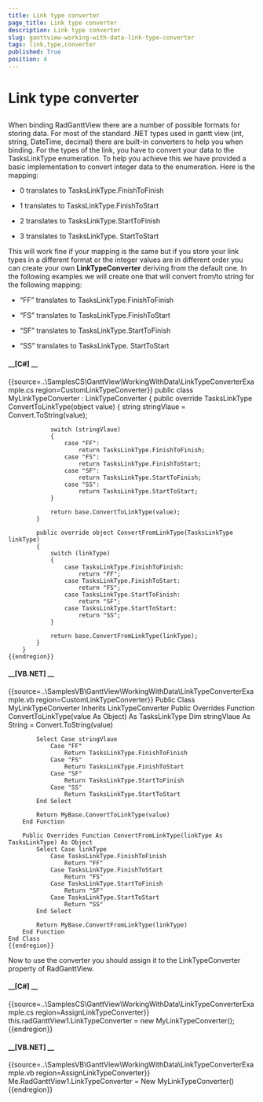 ```yaml
---
title: Link type converter
page_title: Link type converter
description: Link type converter
slug: ganttview-working-with-data-link-type-converter
tags: link,type,converter
published: True
position: 4
---
```


# Link type converter



## 

When binding RadGanttView there are a number of possible formats for storing data. For most of the standard .NET types used in gantt view 
          (int, string, DateTime, decimal) there are built-in converters to help you when binding. For the types of the link, you have to convert your data to the
          TasksLinkType enumeration. To help you achieve this we have provided a basic implementation to convert integer data to the enumeration. Here is the mapping:
        

* 0 translates to TasksLinkType.FinishToFinish
            

* 1 translates to TasksLinkType.FinishToStart
            

* 2 translates to TasksLinkType.StartToFinish
            

* 3 translates to TasksLinkType. StartToStart
            

This will work fine if your mapping is the same but if you store your link types in a different format or the integer values are in different 
          order you can create your own __LinkTypeConverter__ deriving from the default one. In the following examples we will create 
          one that will convert from/to string for the following mapping:
        

* “FF” translates to TasksLinkType.FinishToFinish
            

* “FS” translates to TasksLinkType.FinishToStart
            

* “SF” translates to TasksLinkType.StartToFinish
            

* “SS” translates to TasksLinkType. StartToStart
            

#### __[C#] __

{{source=..\SamplesCS\GanttView\WorkingWithData\LinkTypeConverterExample.cs region=CustomLinkTypeConverter}}
	    public class MyLinkTypeConverter : LinkTypeConverter
	    {
	        public override TasksLinkType ConvertToLinkType(object value)
	        {
	            string stringVlaue = Convert.ToString(value);
	
	            switch (stringVlaue)
	            {
	                case "FF":
	                    return TasksLinkType.FinishToFinish;
	                case "FS":
	                    return TasksLinkType.FinishToStart;
	                case "SF":
	                    return TasksLinkType.StartToFinish;
	                case "SS":
	                    return TasksLinkType.StartToStart;
	            }
	
	            return base.ConvertToLinkType(value);
	        }
	
	        public override object ConvertFromLinkType(TasksLinkType linkType)
	        {
	            switch (linkType)
	            {
	                case TasksLinkType.FinishToFinish:
	                    return "FF";
	                case TasksLinkType.FinishToStart:
	                    return "FS";
	                case TasksLinkType.StartToFinish:
	                    return "SF";
	                case TasksLinkType.StartToStart:
	                    return "SS";
	            }
	
	            return base.ConvertFromLinkType(linkType);
	        }
	    }
	{{endregion}}



#### __[VB.NET] __

{{source=..\SamplesVB\GanttView\WorkingWithData\LinkTypeConverterExample.vb region=CustomLinkTypeConverter}}
	Public Class MyLinkTypeConverter
	    Inherits LinkTypeConverter
	    Public Overrides Function ConvertToLinkType(value As Object) As TasksLinkType
	        Dim stringVlaue As String = Convert.ToString(value)
	
	        Select Case stringVlaue
	            Case "FF"
	                Return TasksLinkType.FinishToFinish
	            Case "FS"
	                Return TasksLinkType.FinishToStart
	            Case "SF"
	                Return TasksLinkType.StartToFinish
	            Case "SS"
	                Return TasksLinkType.StartToStart
	        End Select
	
	        Return MyBase.ConvertToLinkType(value)
	    End Function
	
	    Public Overrides Function ConvertFromLinkType(linkType As TasksLinkType) As Object
	        Select Case linkType
	            Case TasksLinkType.FinishToFinish
	                Return "FF"
	            Case TasksLinkType.FinishToStart
	                Return "FS"
	            Case TasksLinkType.StartToFinish
	                Return "SF"
	            Case TasksLinkType.StartToStart
	                Return "SS"
	        End Select
	
	        Return MyBase.ConvertFromLinkType(linkType)
	    End Function
	End Class
	{{endregion}}



Now to use the converter you should assign it to the LinkTypeConverter property of RadGanttView.
        

#### __[C#] __

{{source=..\SamplesCS\GanttView\WorkingWithData\LinkTypeConverterExample.cs region=AssignLinkTypeConverter}}
	            this.radGanttView1.LinkTypeConverter = new MyLinkTypeConverter();
	{{endregion}}



#### __[VB.NET] __

{{source=..\SamplesVB\GanttView\WorkingWithData\LinkTypeConverterExample.vb region=AssignLinkTypeConverter}}
	        Me.RadGanttView1.LinkTypeConverter = New MyLinkTypeConverter()
	{{endregion}}


